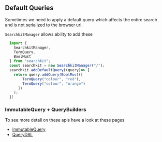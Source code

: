## Default Queries
Sometimes we need to apply a default query which affects the entire search and is not serialized to the browser url.

`SearchkitManager` allows ability to add these

```js
  import {
    SearchkitManager,
    TermQuery,
    BoolMust
  } from "searchkit";
  const searchkit = new SearchkitManager("/");
  searchkit.addDefaultQuery((query)=> {
    return query.addQuery(BoolMust([
        TermQuery("colour", "red"),
        TermQuery("colour", "orange")
      ])
    );
  })
```

### ImmutableQuery + QueryBuilders
To see more detail on these apis have a look at these pages

- [ImmutableQuery](../core/ImmutableQuery.md)
- [QueryDSL](../core/QueryDSL.md)
